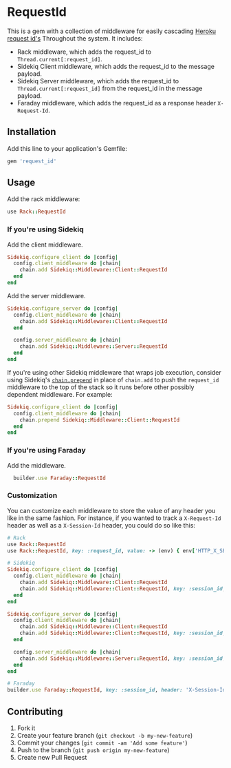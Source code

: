 # RequestId

This is a gem with a collection of middleware for easily cascading [Heroku request id's](https://devcenter.heroku.com/articles/http-request-id)
Throughout the system. It includes:

* Rack middleware, which adds the request\_id to `Thread.current[:request_id]`.
* Sidekiq Client middleware, which adds the request\_id to the message
  payload.
* Sidekiq Server middleware, which adds the request\_id to
  `Thread.current[:request_id]` from the request\_id in the message payload.
* Faraday middleware, which adds the request\_id as a response header `X-Request-Id`.

## Installation

Add this line to your application's Gemfile:

```ruby
gem 'request_id'
```

## Usage

Add the rack middleware:

```ruby
use Rack::RequestId
```

### If you're using Sidekiq

Add the client middleware.

```ruby
Sidekiq.configure_client do |config|
  config.client_middleware do |chain|
    chain.add Sidekiq::Middleware::Client::RequestId
  end
end
```

Add the server middleware.

```ruby
Sidekiq.configure_server do |config|
  config.client_middleware do |chain|
    chain.add Sidekiq::Middleware::Client::RequestId
  end

  config.server_middleware do |chain|
    chain.add Sidekiq::Middleware::Server::RequestId
  end
end
```

If you're using other Sidekiq middleware that wraps job execution, consider
using Sidekiq's
[`chain.prepend`](http://www.rubydoc.info/github/mperham/sidekiq/Sidekiq%2FMiddleware%2FChain%3Aprepend)
in place of `chain.add` to push the `request_id` middleware to the top of the
stack so it runs before other possibly dependent middleware. For example:

```ruby
Sidekiq.configure_client do |config|
  config.client_middleware do |chain|
    chain.prepend Sidekiq::Middleware::Client::RequestId
  end
end
```

### If you're using Faraday

Add the middleware.

```ruby
  builder.use Faraday::RequestId

```

### Customization

You can customize each middleware to store the value of any header you like in the same fashion. For instance,
if you wanted to track a `X-Request-Id` header as well as a `X-Session-Id` header, you could do so like this:

```ruby
# Rack
use Rack::RequestId
use Rack::RequestId, key: :request_id, value: -> (env) { env['HTTP_X_SESSION_ID'], response_header: 'X-Session-Id' }

# Sidekiq
Sidekiq.configure_client do |config|
  config.client_middleware do |chain|
    chain.add Sidekiq::Middleware::Client::RequestId
    chain.add Sidekiq::Middleware::Client::RequestId, key: :session_id, value: -> { ::RequestId.get(:session_id) }
  end
end

Sidekiq.configure_server do |config|
  config.client_middleware do |chain|
    chain.add Sidekiq::Middleware::Client::RequestId
    chain.add Sidekiq::Middleware::Client::RequestId, key: :session_id, value: -> { ::RequestId.get(:session_id) }
  end

  config.server_middleware do |chain|
    chain.add Sidekiq::Middleware::Server::RequestId, key: :session_id, value: lambda { |item| item['session_id'] }
  end
end

# Faraday
builder.use Faraday::RequestId, key: :session_id, header: 'X-Session-Id'
```

## Contributing

1. Fork it
2. Create your feature branch (`git checkout -b my-new-feature`)
3. Commit your changes (`git commit -am 'Add some feature'`)
4. Push to the branch (`git push origin my-new-feature`)
5. Create new Pull Request
